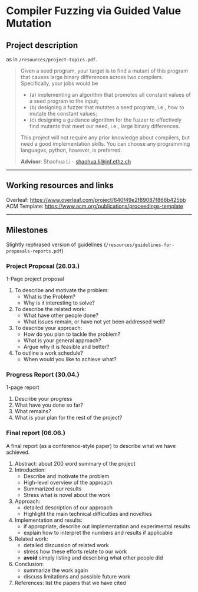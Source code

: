 # Compiler Fuzzing via Guided Value Mutation

## Project description 
as in `/resources/project-topics.pdf`.

> Given a seed program, your target is to find a mutant of this program that causes large binary differences across two compilers. Specifically, your jobs would be 
> - (a) implementing an algorithm that promotes all constant values of a seed program to the input; 
> - (b) designing a fuzzer that mutates a seed program, i.e., how to mutate the constant values; 
> - (c) designing a guidance algorithm for the fuzzer to effectively find mutants that meet our need, i.e., large binary differences.
>
>This project will not require any prior knowledge about compilers, but need a good implementation skills. You can choose any programming languages, python, however, is preferred.
>
> **Advisor**: Shaohua Li - shaohua.li@inf.ethz.ch

---
## Working resources and links

Overleaf: https://www.overleaf.com/project/640f49e2f89087f866b425bb
ACM Template: https://www.acm.org/publications/proceedings-template

---

## Milestones
Slightly rephrased version of guidelines (`/resources/guidelines-for-proposals-reports.pdf`)

### Project Proposal (26.03.)
1-Page project proposal
1. To describe and motivate the problem:
    - What is the Problem?
    - Why is it interesting to solve?
2. To describe the related work:
    - What have other people done?
    - What issues remain, or have not yet been addressed well?
3. To describe your approach:
    - How do you plan to tackle the problem?
    - What is your general approach?
    - Argue why it is feasible and better?
4. To outline a work schedule?
    - When would you like to achieve what?

### Progress Report (30.04.)
1-page report
1. Describe your progress
2. What have you done so far?
3. What remains?
4. What is your plan for the rest of the project?

### Final report (06.06.)
A final report (as a conference-style paper) to describe what we have achieved.
1. Abstract: about 200 word summary of the project
2. Introduction:
    - Describe and motivate the problem
    - High-level overview of the approach
    - Summarized our results
    - Stress what is novel about the work
3. Approach:
    - detailed description of our approach
    - Highlight the main technical difficulties and novelties
4. Implementation and results:
    - if appropriate, describe out implementation and experimental results
    - explain how to interpret the numbers and results if applicable
5. Related work:
    - detailed discussion of related work
    - stress how these efforts relate to our work
    - **avoid** simply listing and describing what other people did
6. Conclusion:
    - summarize the work again
    - discuss limitations and possible future work
7. References: list the papers that we have cited


